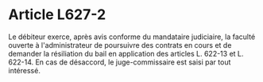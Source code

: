 # Article L627-2

Le débiteur exerce, après avis conforme du mandataire judiciaire, la faculté ouverte à l'administrateur de poursuivre des contrats en cours et de demander la résiliation du bail en application des articles L. 622-13 et L. 622-14. En cas de désaccord, le juge-commissaire est saisi par tout intéressé.
